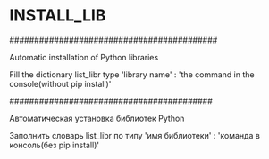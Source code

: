 # INSTALL_LIB
##########################################

Automatic installation of Python libraries

Fill the dictionary list_libr type 'library name' : 'the command in the console(without pip install)'

#########################################

Автоматическая установка библиотек Python

Заполнить словарь list_libr по типу 'имя библиотеки' : 'команда в консоль(без pip install)'
